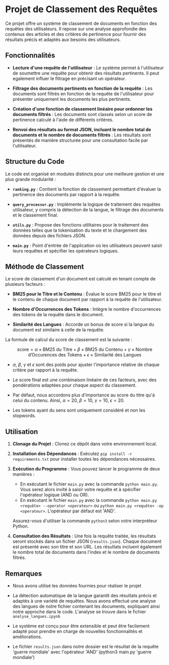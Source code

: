 # Projet de Classement des Requêtes

Ce projet offre un système de classement de documents en fonction des requêtes des utilisateurs. Il repose sur une analyse approfondie des contenus des articles et des critères de pertinence pour fournir des résultats précis et adaptés aux besoins des utilisateurs.

## Fonctionnalités

- **Lecture d'une requête de l'utilisateur** : Le système permet à l'utilisateur de soumettre une requête pour obtenir des résultats pertinents. Il peut egalement influer le filtrage en précisant un opérateur.
  
- **Filtrage des documents pertinents en fonction de la requête** : Les documents sont filtrés en fonction de la requête de l'utilisateur pour présenter uniquement les documents les plus pertinents. 

- **Création d'une fonction de classement linéaire pour ordonner les documents filtrés** : Les documents sont classés selon un score de pertinence calculé à l'aide de différents critères.

- **Renvoi des résultats au format JSON, incluant le nombre total de documents et le nombre de documents filtrés** : Les résultats sont présentés de manière structurée pour une consultation facile par l'utilisateur.

## Structure du Code

Le code est organisé en modules distincts pour une meilleure gestion et une plus grande modularité :

- **`ranking.py`** : Contient la fonction de classement permettant d'évaluer la pertinence des documents par rapport à la requête.

- **`query_processor.py`** : Implémente la logique de traitement des requêtes utilisateur, y compris la détection de la langue, le filtrage des documents et le classement final.

- **`utils.py`** : Propose des fonctions utilitaires pour le traitement des données telles que la tokenisation du texte et le chargement des données depuis des fichiers JSON.

- **`main.py`** : Point d'entrée de l'application où les utilisateurs peuvent saisir leurs requêtes et spécifier les opérateurs logiques.

## Méthode de Classement

Le score de classement d'un document est calculé en tenant compte de plusieurs facteurs :

- **BM25 pour le Titre et le Contenu** : Évalue le score BM25 pour le titre et le contenu de chaque document par rapport à la requête de l'utilisateur.

- **Nombre d'Occurrences des Tokens** : Intègre le nombre d'occurrences des tokens de la requête dans le document.

- **Similarité des Langues** : Accorde un bonus de score si la langue du document est similaire à celle de la requête.

La formule de calcul du score de classement est la suivante :

$$ \text{score} = \alpha \times \text{BM25 du Titre} + \beta \times \text{BM25 du Contenu} + \gamma \times \text{Nombre d'Occurences des Tokens} + \epsilon \times \text{Similarité des Langues} $$

- $\alpha$, $\beta$, $\gamma$ et $\epsilon$ sont des poids pour ajuster l'importance relative de chaque critère par rapport à la requête. 

- Le score final est une combinaison linéaire de ces facteurs, avec des pondérations adaptées pour chaque aspect du classement.

- Par défaut, nous accordons plus d'importance au score du titre qu'à celui du contenu. Ainsi, $\alpha = 20$, $\beta = 10$, $\gamma = 10$, $\epsilon = 20$.

- Les tokens ayant du sens sont uniquement considéré et non les stopwords.

## Utilisation

1. **Clonage du Projet** : Clonez ce dépôt dans votre environnement local.

2. **Installation des Dépendances** : Exécutez `pip install -r requirements.txt` pour installer toutes les dépendances nécessaires.

3. **Exécution du Programme** : Vous pouvez lancer le programme de deux manières : 
    - En exécutant le fichier `main.py` avec la commande `python main.py`. Vous serez alors invité à saisir votre requête et à spécifier l'opérateur logique (AND ou OR).
    - En exécutant le fichier `main.py` avec la commande `python main.py <requête> --operator <operateur>` ou `python main.py <requête> -op <operateur>`. L'opérateur par défaut est 'AND'. 
    
    Assurez-vous d'utiliser la commande `python3` selon votre interpréteur Python.

4. **Consultation des Résultats** : Une fois la requête traitée, les résultats seront stockés dans un fichier JSON (`results.json`). Chaque document est présenté avec son titre et son URL. Les résultats incluent également le nombre total de documents dans l'index et le nombre de documents filtrés.

## Remarques
- Nous avons utilisé les données fournies pour réaliser le projet 

- La détection automatique de la langue garantit des résultats précis et adaptés à une variété de requêtes. Nous avons effectué une analyse des langues de notre fichier contenant les documents, expliquant ainsi notre approche dans le code. L'analyse se trouve dans le fichier `analyse_langues.ipynb`

- Le système est conçu pour être extensible et peut être facilement adapté pour prendre en charge de nouvelles fonctionnalités et améliorations.

- Le fichier `results.json` dans notre dossier est le résultat de la requête 'guerre mondiale' avec l'opérateur 'AND' (python3 main.py 'guerre mondiale')